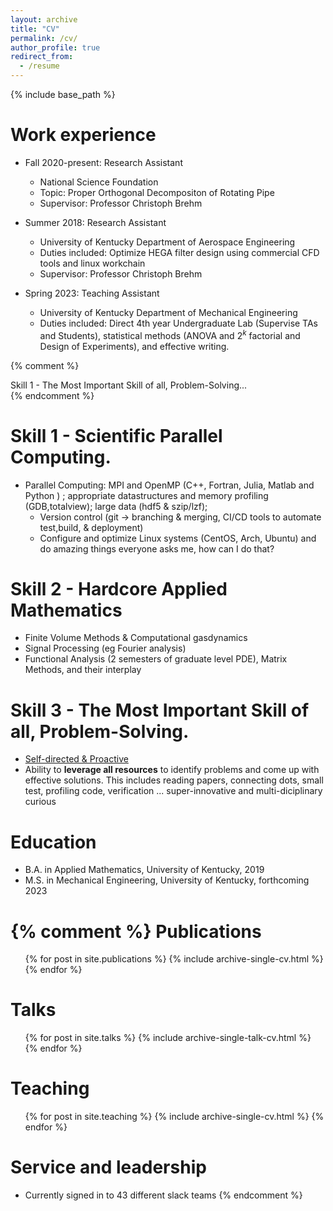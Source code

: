 ```yaml
---
layout: archive
title: "CV"
permalink: /cv/
author_profile: true
redirect_from:
  - /resume
---
```


{% include base_path %}

Work experience
======

* Fall 2020-present: Research Assistant
  * National Science Foundation
  * Topic: Proper Orthogonal Decompositon of Rotating Pipe
  * Supervisor: Professor Christoph Brehm

* Summer 2018: Research Assistant
  * University of Kentucky Department of Aerospace Engineering
  * Duties included: Optimize HEGA filter design using commercial CFD tools and linux workchain
  * Supervisor: Professor Christoph Brehm

* Spring 2023: Teaching Assistant
  * University of Kentucky Department of Mechanical Engineering
  * Duties included: Direct 4th year Undergraduate Lab (Supervise TAs and Students), statistical methods (ANOVA and $2^k$ factorial and Design of Experiments), and effective writing.


{% comment %}
<div class="alert-box">
  Skill 1 - The Most Important Skill of all, Problem-Solving...
</div>
{% endcomment %}

Skill 1 - Scientific Parallel Computing.
======

* Parallel Computing: MPI and OpenMP (C++, Fortran, Julia, Matlab and Python ) ; appropriate datastructures and memory profiling (GDB,totalview); large data (hdf5 & szip/lzf);
  * Version control (git $\rightarrow$ branching & merging, CI/CD tools to automate test,build, & deployment)
  * Configure and optimize Linux systems (CentOS, Arch, Ubuntu) and do amazing things everyone asks me, how can I do that?



Skill 2 - Hardcore Applied Mathematics
======

  * Finite Volume Methods & Computational gasdynamics
  * Signal Processing (eg Fourier analysis)
  * Functional Analysis (2 semesters of graduate level PDE), Matrix Methods, and their interplay


Skill 3 - The Most Important Skill of all, Problem-Solving.
======

  * <u>Self-directed & Proactive</u>
  * Ability to <b>leverage all resources</b> to identify problems and come up with effective solutions. This includes reading papers, connecting dots, small test, profiling code, verification ... super-innovative and multi-diciplinary curious


Education
======
* B.A. in Applied Mathematics, University of Kentucky, 2019
* M.S. in Mechanical Engineering, University of Kentucky, forthcoming 2023



{% comment %}
Publications
======
  <ul>{% for post in site.publications %}
    {% include archive-single-cv.html %}
  {% endfor %}</ul>
  
Talks
======
  <ul>{% for post in site.talks %}
    {% include archive-single-talk-cv.html %}
  {% endfor %}</ul>
  
Teaching
======
  <ul>{% for post in site.teaching %}
    {% include archive-single-cv.html %}
  {% endfor %}</ul>
  
Service and leadership
======
* Currently signed in to 43 different slack teams
{% endcomment %}
